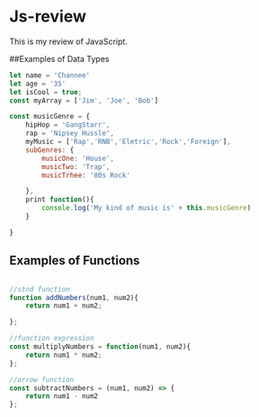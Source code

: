 # Js-review
This is my review of JavaScript. 

##Examples of Data Types 
``` javascript
let name = 'Channee'
let age = '35'
let isCool = true;
const myArray = ['Jim', 'Joe', 'Bob']

const musicGenre = {
    hipHop = 'GangStarr',
    rap = 'Nipsey Hussle',
    myMusic = ['Rap','RNB','Eletric','Rock','Foreign'],
    subGenres: {
        musicOne: 'House',
        musicTwo: 'Trap',
        musicTrhee: '80s Rock'

    },
    print function(){
        console.log('My kind of music is' + this.musicGenre)
    }

}
```

## Examples of Functions
```javascript

//stnd function
function addNumbers(num1, num2){
    return num1 + num2;

};

//function expression 
const multiplyNumbers = function(num1, num2){
    return num1 * num2;
};

//arrow function 
const subtractNumbers = (num1, num2) => {
    return num1 - num2
};
```